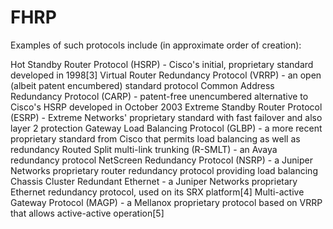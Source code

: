 # FHRP #

Examples of such protocols include (in approximate order of creation):

Hot Standby Router Protocol (HSRP) - Cisco's initial, proprietary standard developed in 1998[3]
Virtual Router Redundancy Protocol (VRRP) - an open (albeit patent encumbered) standard protocol
Common Address Redundancy Protocol (CARP) - patent-free unencumbered alternative to Cisco's HSRP developed in October 2003
Extreme Standby Router Protocol (ESRP) - Extreme Networks' proprietary standard with fast failover and also layer 2 protection
Gateway Load Balancing Protocol (GLBP) - a more recent proprietary standard from Cisco that permits load balancing as well as redundancy
Routed Split multi-link trunking (R-SMLT) - an Avaya redundancy protocol
NetScreen Redundancy Protocol (NSRP) - a Juniper Networks proprietary router redundancy protocol providing load balancing
Chassis Cluster Redundant Ethernet - a Juniper Networks proprietary Ethernet redundancy protocol, used on its SRX platform[4]
Multi-active Gateway Protocol (MAGP) - a Mellanox proprietary protocol based on VRRP that allows active-active operation[5]
